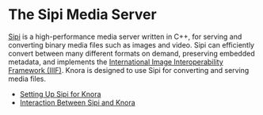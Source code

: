 <!---
 * Copyright © 2021 - 2022 Swiss National Data and Service Center for the Humanities and/or DaSCH Service Platform contributors.
 * SPDX-License-Identifier: Apache-2.0
-->

# The Sipi Media Server

[Sipi](http://www.sipi.io/) is a high-performance media server written in C++,
for serving and converting binary media files such as images and video. Sipi can
efficiently convert between many different formats on demand, preserving
embedded metadata, and implements the [International Image
Interoperability Framework (IIIF)](http://iiif.io/). Knora is designed
to use Sipi for converting and serving media files.

* [Setting Up Sipi for Knora](setup-sipi-for-knora.md)
* [Interaction Between Sipi and Knora](sipi-and-knora.md)
